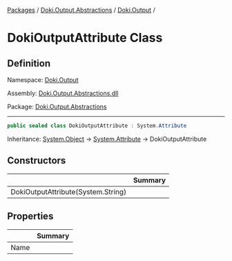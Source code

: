 [Packages](../../README.md) / [Doki.Output.Abstractions](../README.md) / [Doki.Output](README.md) / 

# DokiOutputAttribute Class

## Definition

Namespace: [Doki.Output](README.md)

Assembly: [Doki.Output.Abstractions.dll](../README.md)

Package: [Doki.Output.Abstractions](https://www.nuget.org/packages/Doki.Output.Abstractions)

---

```csharp
public sealed class DokiOutputAttribute : System.Attribute
```

Inheritance: [System.Object](https://learn.microsoft.com/en-us/dotnet/api/System.Object) → [System.Attribute](https://learn.microsoft.com/en-us/dotnet/api/System.Attribute) → DokiOutputAttribute

## Constructors

|   |Summary|
|---|---|
|DokiOutputAttribute(System.String)||


## Properties

|   |Summary|
|---|---|
|Name||


